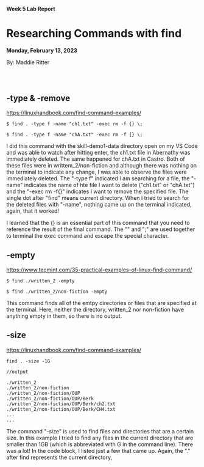 **Week 5 Lab Report**
# Researching Commands with find
**Monday, February 13, 2023**

By: Maddie Ritter

##
```
```

```
```

## -type & -remove
https://linuxhandbook.com/find-command-examples/
```
$ find . -type f -name "ch1.txt" -exec rm -f {} \;
```

```
$ find . -type f -name "chA.txt" -exec rm -f {} \;
```
I did this command with the skill-demo1-data directory open on my VS Code and was able to watch after hitting enter, the ch1.txt file in Abernathy was immediately deleted. The same happened for chA.txt in Castro. Both of these files were in writtem_2/non-fiction and although there was nothing on the terminal to indicate any change, I was able to observe the files were immediately deleted. 
The "-type f" indicated I am searching for a file, the "-name" indicates the name of hte file I want to delete ("ch1.txt" or "chA.txt") and the "-exec rm -f{}" indicates I want to remove the specified file. The single dot after "find" means current directory.
When I tried to search for the deleted files with "-name", nothing came up on the terminal indicated, again, that it worked!

I learned that the {} is an essential part of this command that you need to reference the result of the final command. The "\" and ";" are used together to terminal the exec command and escape the special character. 

## -empty
https://www.tecmint.com/35-practical-examples-of-linux-find-command/
```
$ find ./written_2 -empty
```

```
$ find ./written_2/non-fiction -empty
```
This command finds all of the emtpy directories or files that are specified at the terminal. Here, neither the directory, written_2 nor non-fiction have anything empty in them, so there is no output. 

## -size
https://linuxhandbook.com/find-command-examples/
```
find . -size -1G
```
```
//output

./written_2
./written_2/non-fiction
./written_2/non-fiction/OUP
./written_2/non-fiction/OUP/Berk
./written_2/non-fiction/OUP/Berk/ch2.txt
./written_2/non-fiction/OUP/Berk/CH4.txt
...
...
```
The command "-size" is used to find files and directories that are a certain size. In this example I tried to find any files in the current directory that are smaller than 1GB (which is abbreviated with G in the command line). There was a lot! In the code block, I listed just a few that came up. Again, the "." after find represents the current directory, 

```

```
